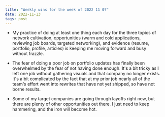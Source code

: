 ```yaml
---
title: "Weekly wins for the week of 2022 11 07"
date: 2022-11-13
tags: post
---
```


- My practice of doing at least one thing each day for the three topics of network cultivation, opportunities (warm and cold applications, reviewing job boards, targeted networking), and evidence (resume, portfolio, profile, articles) is keeping me moving forward and busy without frazzle.

- The fear of doing a poor job on portfolio updates has finally been overwhelmed by the fear of not having done enough. It's a bit tricky as I left one job without gathering visuals and that company no longer exists. It's a bit complicated by the fact that at my prior job nearly all of the team's effort went into rewrites that have not yet shipped, so have not borne results.

- Some of my target companies are going through layoffs right now, but there are plenty of other opportunities out there. I just need to keep hammering, and the iron will become hot.
